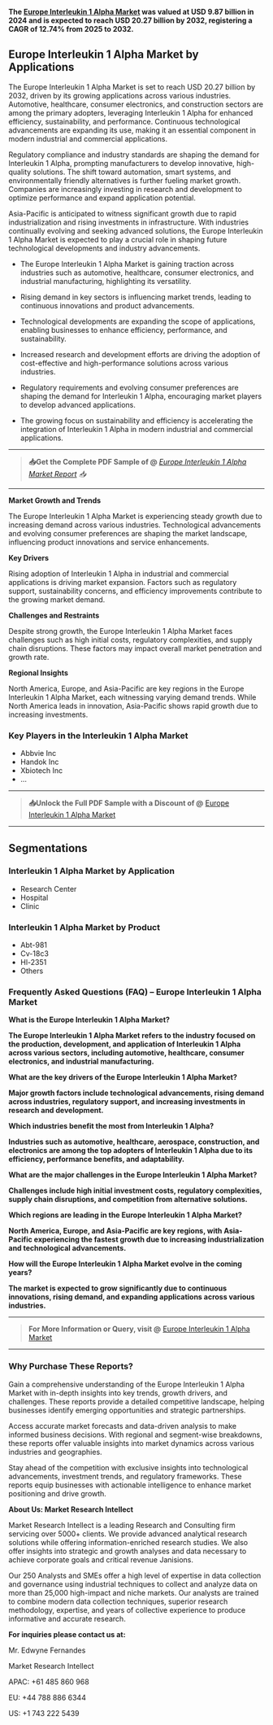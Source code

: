 <p><strong>The <a href="https://www.marketresearchintellect.com/download-sample/?rid=205633&amp;utm_source=Pulse-April-Europe&amp;utm_medium=852">Europe Interleukin 1 Alpha Market</a> was valued at USD 9.87 billion in 2024 and is expected to reach USD 20.27 billion by 2032, registering a CAGR of 12.74% from 2025 to 2032.</strong></p><h2>Europe Interleukin 1 Alpha Market by Applications&nbsp;</h2><p><p>The Europe Interleukin 1 Alpha Market is set to reach USD 20.27 billion by 2032, driven by its growing applications across various industries. Automotive, healthcare, consumer electronics, and construction sectors are among the primary adopters, leveraging Interleukin 1 Alpha for enhanced efficiency, sustainability, and performance. Continuous technological advancements are expanding its use, making it an essential component in modern industrial and commercial applications.</p><p>Regulatory compliance and industry standards are shaping the demand for Interleukin 1 Alpha, prompting manufacturers to develop innovative, high-quality solutions. The shift toward automation, smart systems, and environmentally friendly alternatives is further fueling market growth. Companies are increasingly investing in research and development to optimize performance and expand application potential.</p><p>Asia-Pacific is anticipated to witness significant growth due to rapid industrialization and rising investments in infrastructure. With industries continually evolving and seeking advanced solutions, the Europe Interleukin 1 Alpha Market is expected to play a crucial role in shaping future technological developments and industry advancements.</p></p><ul><li><p>The Europe Interleukin 1 Alpha Market is gaining traction across industries such as automotive, healthcare, consumer electronics, and industrial manufacturing, highlighting its versatility.</p></li><li><p>Rising demand in key sectors is influencing market trends, leading to continuous innovations and product advancements.</p></li><li><p>Technological developments are expanding the scope of applications, enabling businesses to enhance efficiency, performance, and sustainability.</p></li><li><p>Increased research and development efforts are driving the adoption of cost-effective and high-performance solutions across various industries.</p></li><li><p>Regulatory requirements and evolving consumer preferences are shaping the demand for Interleukin 1 Alpha, encouraging market players to develop advanced applications.</p></li><li><p>The growing focus on sustainability and efficiency is accelerating the integration of Interleukin 1 Alpha in modern industrial and commercial applications.</p></li></ul><hr /><blockquote><p><strong><span class="font-[700]">📥Get the Complete PDF Sample of @ </span></strong><em><span class="font-[700]"><a href="https://www.marketresearchintellect.com/download-sample/?rid=205633&amp;utm_source=Pulse-April-Europe&amp;utm_medium=852" target="_blank" data-tracking-control-name="article-ssr-frontend-pulse_little-text-block" data-tracking-will-navigate="" data-test-link="">Europe Interleukin 1 Alpha Market Report</a>&nbsp;📥</span></em></p></blockquote><hr /><p class="" data-start="77" data-end="360"><strong data-start="77" data-end="105">Market Growth and Trends</strong></p><p class="" data-start="77" data-end="360">The Europe Interleukin 1 Alpha Market is experiencing steady growth due to increasing demand across various industries. Technological advancements and evolving consumer preferences are shaping the market landscape, influencing product innovations and service enhancements.</p><p class="" data-start="362" data-end="606"><strong data-start="362" data-end="377">Key Drivers</strong></p><p class="" data-start="362" data-end="606">Rising adoption of Interleukin 1 Alpha in industrial and commercial applications is driving market expansion. Factors such as regulatory support, sustainability concerns, and efficiency improvements contribute to the growing market demand.</p><p class="" data-start="608" data-end="849"><strong data-start="608" data-end="637">Challenges and Restraints</strong></p><p class="" data-start="608" data-end="849">Despite strong growth, the Europe Interleukin 1 Alpha Market faces challenges such as high initial costs, regulatory complexities, and supply chain disruptions. These factors may impact overall market penetration and growth rate.</p><p class="" data-start="851" data-end="1095"><strong data-start="851" data-end="872">Regional Insights</strong></p><p class="" data-start="851" data-end="1095">North America, Europe, and Asia-Pacific are key regions in the Europe Interleukin 1 Alpha Market, each witnessing varying demand trends. While North America leads in innovation, Asia-Pacific shows rapid growth due to increasing investments.</p><p><h3>Key Players in the Interleukin 1 Alpha Market </h3><ul><li>Abbvie Inc</li><li>Handok Inc</li><li>Xbiotech Inc</li><li>...</li></ul></p><hr /><blockquote><p><strong>📥Unlock the Full PDF Sample with a Discount of @</strong> <a href="https://www.marketresearchintellect.com/ask-for-discount/?rid=205633&amp;utm_source=Pulse-April-Europe&amp;utm_medium=852">Europe Interleukin 1 Alpha Market</a></p></blockquote><hr /><p><h2>Segmentations</h2><h3>Interleukin 1 Alpha Market by Application</h3><ul><li>Research Center</li><li>Hospital</li><li>Clinic</li></ul><h3>Interleukin 1 Alpha Market by Product</h3><ul><li>Abt-981</li><li>Cv-18c3</li><li>Hl-2351</li><li>Others</li></ul></p><h3><strong>Frequently Asked Questions (FAQ) &ndash; Europe Interleukin 1 Alpha Market</strong></h3><p><strong>What is the Europe Interleukin 1 Alpha Market?</strong></p><p><strong>The Europe Interleukin 1 Alpha Market refers to the industry focused on the production, development, and application of Interleukin 1 Alpha across various sectors, including automotive, healthcare, consumer electronics, and industrial manufacturing.</strong></p><p><strong>What are the key drivers of the Europe Interleukin 1 Alpha Market?</strong></p><p><strong>Major growth factors include technological advancements, rising demand across industries, regulatory support, and increasing investments in research and development.</strong></p><p><strong>Which industries benefit the most from Interleukin 1 Alpha?</strong></p><p><strong>Industries such as automotive, healthcare, aerospace, construction, and electronics are among the top adopters of Interleukin 1 Alpha due to its efficiency, performance benefits, and adaptability.</strong></p><p><strong>What are the major challenges in the Europe Interleukin 1 Alpha Market?</strong></p><p><strong>Challenges include high initial investment costs, regulatory complexities, supply chain disruptions, and competition from alternative solutions.</strong></p><p><strong>Which regions are leading in the Europe Interleukin 1 Alpha Market?</strong></p><p><strong>North America, Europe, and Asia-Pacific are key regions, with Asia-Pacific experiencing the fastest growth due to increasing industrialization and technological advancements.</strong></p><p><strong>How will the Europe Interleukin 1 Alpha Market evolve in the coming years?</strong></p><p><strong>The market is expected to grow significantly due to continuous innovations, rising demand, and expanding applications across various industries.</strong></p><hr /><blockquote><p><span class="font-[700]"><strong>For More Information or Query, visit&nbsp;@</strong>&nbsp;</span><span class="font-[700]"><a href="https://www.marketresearchintellect.com/product/interleukin-1-alpha-market-size-and-forecast/?utm_source=Linkedin&utm_medium=852" target="_blank" data-tracking-control-name="article-ssr-frontend-pulse_little-text-block" data-tracking-will-navigate="" data-test-link="">Europe Interleukin 1 Alpha Market</a></span></p></blockquote><hr /><h3><strong data-start="0" data-end="31">Why Purchase These Reports?</strong></h3><p class="" data-start="35" data-end="297">Gain a comprehensive understanding of the Europe Interleukin 1 Alpha Market with in-depth insights into key trends, growth drivers, and challenges. These reports provide a detailed competitive landscape, helping businesses identify emerging opportunities and strategic partnerships.</p><p class="" data-start="299" data-end="540">Access accurate market forecasts and data-driven analysis to make informed business decisions. With regional and segment-wise breakdowns, these reports offer valuable insights into market dynamics across various industries and geographies.</p><p class="" data-start="542" data-end="784">Stay ahead of the competition with exclusive insights into technological advancements, investment trends, and regulatory frameworks. These reports equip businesses with actionable intelligence to enhance market positioning and drive growth.</p><p><strong><span class="font-[700]">About Us: Market Research Intellect</span></strong></p><p><span class="">Market Research Intellect is a leading Research and Consulting firm servicing over 5000+ clients. We provide advanced analytical research solutions while offering information-enriched research studies.&nbsp;</span>We also offer insights into strategic and growth analyses and data necessary to achieve corporate goals and critical revenue Janisions.</p><p><span class="">Our 250 Analysts and SMEs offer a high level of expertise in data collection and governance using industrial techniques to collect and analyze data on more than 25,000 high-impact and niche markets. Our analysts are trained to combine modern data collection techniques, superior research methodology, expertise, and years of collective experience to produce informative and accurate research.</span></p><p><strong>For inquiries please contact us at:</strong></p><p>Mr. Edwyne Fernandes</p><p>Market Research Intellect</p><p>APAC: +61 485 860 968</p><p>EU: +44 788 886 6344</p><p>US: +1 743 222 5439</p>